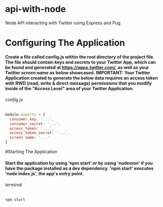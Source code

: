 # api-with-node
Node API interacting with Twitter using Express and Pug

# Configuring The Application
#### Create a file called config.js within the root directory of the project file. The file should contain keys and secrets to your Twitter App, which can be found and generated at https://apps.twitter.com/, as well as your Twitter *screen name* as below showcased. IMPORTANT: Your Twitter Application created to generate the below data requires an access token with RWD (read, write & direct message) permissions that you modify inside of the "Access Level" area of your Twitter Application.

###### config.js
```javascript
module.exports = {
  consumer_key: '...',
  consumer_secret: '...',
  access_token: '...',
  access_token_secret: '...',
  screen_name: '...'
}
```

#Starting The Application
#### Start the application by using 'npm start' or by using 'nodemon' if you have the package installed as a dev dependency. 'npm start' executes 'node index.js', the app's entry point.
###### terminal
```javascript
npm start
```

